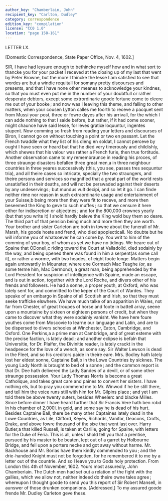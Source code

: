 ```yaml
---
author_key: "Chamberlain, John"
recipient_key: "Carlton, Dudley"
category: correspondence
edition_key: "compilation"
license: "CC0 1.0"
location: "page 158-161"
---
```

LETTER ⅬⅩ.

[Domestic Correspondence, State Paper Office, Nov. 4, 1602.]

SIR,
I have had leysure enough to bethincke myself how and in what
sort to thanсke you for your packet I receved at the closing up
of my last that went by Peter Browne, but the more I thincke the
lesse I am satisfied to see that wordes are but a windie requitall for
somany pretty discourses and presents, and that I have none other
meanes to acknowledge your kindnes, so that you must even put me
in the number of your doubtfull or rather desperate debtors, except
some extrordinarie goode fortune come to cleere me out of your
booke ; and now was I leaving this theme, and falling to other
matters, when your cousen Lytton calles me foorth to receve a
pacquet sent from Mussi your post, three or fowre dayes after his
arrivall, for the which I can adde nothing to that I saide before,
but rather, if it had come sooner, might chaunce have said lesse, for
leves gratiœ loquuntur, ingentes stupent. Now comming so fresh from
reading your letters and discourses of Biron, I cannot go on without
touching a point or two en passant. Let the French twaddle what
they list of his dieng en soldat, I cannot perceve by ought I have
seen or heard but that he died very timerously and childishly, which shewes
that his valour was rather a French furie, then true fortitude. Another
observation came to my remembraunce in reading his proces, of three
straunge disasters befallen three great men,a in three neighbour
countries in three yeares successively (this, you see, passes tres sequuntur
tria), and all theire cases so intricate, specially the two straungers, and
theire persons and services so magnified that a great part of the world
rests unsatisfied in their deaths, and will not be perswaded against
their deserts by any undeservings ; but mundus vult decipi, and so let
it go. I can finde neither rime nor reason in such extraordinarie
usage and entertainment of your Suisse,b being more then they were
fit to receve, and more then beseemed the King to geve to such
muffes ; so that we censure it here either for indiscretion or abjectnes ;
and for the 800,000 crownes yearly (but that you write it) I shold
hardly beleve the King wold buy them so deare. The third part of
that pension being much and more then they are worth. Your
brother and sister Carleton are both in towne about the funerall of
Mr. Marsh, his goode hoste and frend, who died apoplecticall. No
doubte but he will informe you of whatsoever he can come by.
You writ to him of the comming of your boy, of whom as yet
we have no tidings. We heare out of Spaine that ODonell,c riding
toward the Court at Valladolid, died sodainly by the way, and
being opened there was found in him a serpent(as some call it),
or rather a worme, with two heades, of eight foote longe. Matters
begin again untowardly in Mounster, where one Cormach Mac Teaghe
(or, as some terme him, Mac Dermond), a great man, being
apprehended by the Lord President for suspicion of intelligence with
Spaine, made an escape, and is out in action, together with the Lord
Roche, and divers other of his frends and followers. He had a
sonne, a proper youth, at Oxford, who was lately sent for, and
committed to the keper of the Court of Wardes. They speake of an
embargo in Spaine of all Scottish and Irish, so that they must
seeke trafficke elswhere. We have much talke of an apparition in
Wales, not far from Chester, of great troupes of horse and foote in
battell array, seene upon a mountaine by sixteen or eighteen persons
of credit, but when they came to discover what they were sodainly
vanisht. We have here foure youthes come from Moscovie to learne
our language and Latin, and are to be dispersed to divers schooles
at Winchester, Eaton, Cambridge, and Oxford. One Perkins,a a
prime man at Cambridge, and of great esteme with the precise
faction, is lately dead ; and another eclipse is befaln that
Universitie, for Dr. Plaifer, the Divinitie reader, is lately crackt in the
headpeece for the love of a wench, as some say. Sir Walter
Lewson is dead in the Fleet, and so his creditors paide in theire
eare. Mrs. Bodley hath lately lost her eldest sonne, Captaine Ball,b in
the Lowe Countries by sicknes. The young Lady North is brought
to bed of a sonne ; and the common report is that Dr. Dee hath
delivered the Lady Sandes of a devill, or of some other straunge
possession. Your Lady Thomas Norris is become a great
Catholique, and takes great care and paines to convert her sisters. I have
nothing els, but to pray you commend me to Mr. Winwod if he
be still there, and tell him the voice runs still with him for
Mr. Gilpins place ; and yet I am told there be above twenty suters,
besides Wheelerc and blacke Milles. Since before dinner I have
heard further that Sir Francis Vere hath ben robd in his chamber of
2,000l. in gold, and some say he is dead of his hurt. Besides
Captaine Ball, there be many other Captaines lately dead in the Lowe
Countries, as Lile, Clifford, Keyes, Richards, Vanifor, Deacons,
Crofts, Drake, and above fowre thousand of the sixe that went last
over. Harry Butler,a that killed Russell, is taken at Carlile, going
for Spaine, with letters for the Duke of Feria. This is all, unles I
shold tell you that a prentise, pursued by his master to be beaten,
lept out of a garret by Holbourne Bridge, and fell upon a porters
necke and got away without harme. Mr. Backhouse and Mr. Borlas
have them kindly commended to you ; and the drie-handed Knight
must not be forgotten, for he remembered it to me by a letter out of
the countrie. And so I leave you to Gods holy protection.
From London this 4th of November, 1602.
Yours most assuredly,         John Chamberlain.
The Dutch men had set out a relation of the fight with the
gallies, which we allow not, neither indeed do theire owne tales
agree ; whereupon I thought goode to send you this report of
Sir Robert Mansell, in aunswer of those drunken companions.
[Addressed,]
To my assured goode frende
Mr. Dudley Carleton
geve these.
